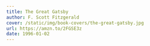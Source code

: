 ```yaml
---
title: The Great Gatsby
author: F. Scott Fitzgerald
cover: /static/img/book-covers/the-great-gatsby.jpg
url: https://amzn.to/2FGSE3z
date: 1996-01-02
---
```

